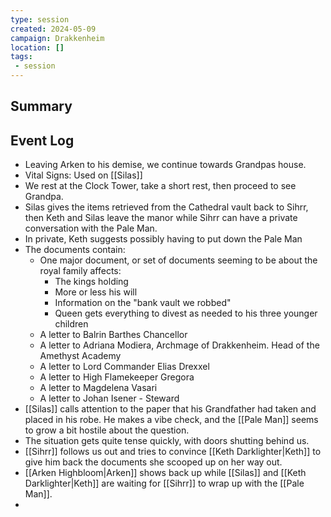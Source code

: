 ```yaml
---
type: session
created: 2024-05-09
campaign: Drakkenheim
location: []
tags:
 - session
---
```



## Summary

## Event Log

- Leaving Arken to his demise, we continue towards Grandpas house.
- Vital Signs: Used on [[Silas]]
- We rest at the Clock Tower, take a short rest, then proceed to see Grandpa.
- Silas gives the items retrieved from the Cathedral vault back to Sihrr, then Keth and Silas leave the manor while Sihrr can have a private conversation with the Pale Man.
- In private, Keth suggests possibly having to put down the Pale Man
- The documents contain:
	- One major document, or set of documents seeming to be about the royal family affects:
		- The kings holding
		- More or less his will
		- Information on the "bank vault we robbed"
		- Queen gets everything to divest as needed to his three younger children
	- A letter to Balrin Barthes Chancellor
	- A letter to Adriana Modiera, Archmage of Drakkenheim. Head of the Amethyst Academy
	- A letter to Lord Commander Elias Drexxel
	- A letter to High Flamekeeper Gregora
	- A letter to Magdelena Vasari
	- A letter to Johan Isener - Steward
- [[Silas]] calls attention to the paper that his Grandfather had taken and placed in his robe. He makes a vibe check, and the [[Pale Man]] seems to grow a bit hostile about the question.
- The situation gets quite tense quickly, with doors shutting behind us.
- [[Sihrr]] follows us out and tries to convince [[Keth Darklighter|Keth]] to give him back the documents she scooped up on her way out.
- [[Arken Highbloom|Arken]] shows back up while [[Silas]] and [[Keth Darklighter|Keth]] are waiting for [[Sihrr]] to wrap up with the [[Pale Man]].
- 
